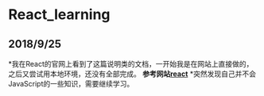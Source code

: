 # React_learning
## 2018/9/25
*我在React的官网上看到了这篇说明类的文档，一开始我是在网站上直接做的，之后又尝试用本地环境，还没有全部完成。
**参考网站[react](https://reactjs.org/tutorial)**
*突然发现自己并不会JavaScript的一些知识，需要继续学习。
